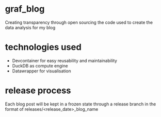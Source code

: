 # graf_blog
Creating transparency through open sourcing the code used to create the data analysis for my blog

# technologies used

- Devcontainer for easy reusability and maintainability
- DuckDB as compute engine
- Datawrapper for visualisation

# release process
Each blog post will be kept in a frozen state through a release branch in the format of releases/<release_date>_blog_name